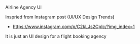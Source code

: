 Airline Agency UI

Inspried from Instagram post (UI/UX Design Trends)

- https://www.instagram.com/p/C2kLJs2CpIc/?img_index=1

It is just an UI design for a flight booking agency
